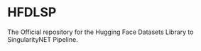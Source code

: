# HFDLSP
The Official repository for the Hugging Face Datasets Library to SingularityNET Pipeline.


